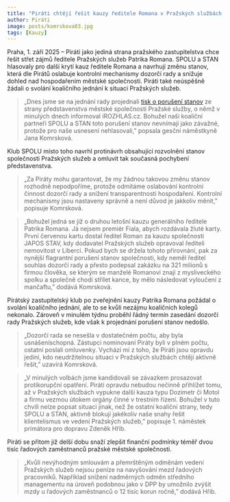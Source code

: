 ```yaml
---
title: "Piráti chtějí řešit kauzy ředitele Romana v Pražských službách, SPOLU a STAN znovu kryjí závažné podezření z klientismu"
author: Piráti
image: posts/komrskova03.jpg
tags: [Kauzy]
---
```


Praha, 1. září 2025 – Piráti jako jediná strana pražského zastupitelstva chce řešit střet zájmů ředitele Pražských služeb Patrika Romana. SPOLU a STAN hlasovaly pro další krytí kauz ředitele Romana a navrhují změnu stanov, která dle Pirátů oslabuje kontrolní mechanismy dozorčí rady a snižuje dohled nad hospodařením městské společnosti. Piráti také neúspěšně žádali o svolání koaličního jednání k situaci Pražských služeb.

> „Dnes jsme se na jednání rady projednali [tisk o porušení stanov](https://www.scribd.com/document/910285592/tiskkomrskova) ze strany představenstva městské společnosti Pražské služby, o němž v minulých dnech informoval iROZHLAS.cz. Bohužel naši koaliční partneři SPOLU a STAN toto porušení stanov nevnímají jako závažné, protože pro naše usnesení nehlasovali,” popsala gesční náměstkyně Jana Komrsková. 

Klub SPOLU místo toho navrhl protinávrh obsahující rozvolnění stanov společnosti Pražských služeb a omluvit tak současná pochybení představenstva. 

> „Za Piráty mohu garantovat, že my žádnou takovou změnu stanov rozhodně nepodpoříme, protože odmítáme oslabování kontrolní činnost dozorčí rady a snížení transparentnosti hospodaření. Kontrolní mechanismy jsou nastaveny správně a není důvod je jakkoliv měnit,” popisuje Komrsková. 

> „Bohužel jedná se již o druhou letošní kauzu generálního ředitele Patrika Romana. Já nejsem premiér Fiala, abych rozdávala žluté karty. První červenou kartu dostal ředitel Roman za kauzu společnosti JAPOS STAV, kdy dodavatel Pražských služeb opravoval řediteli nemovitost v Liberci. Pokud bych se držela tohoto přirovnání, pak za nynější flagrantní porušení stanov společnosti, kdy neměl ředitel souhlas dozorčí rady a přesto podepsal zakázku na 321 milionů s firmou člověka, se kterým se manželé Romanovi znají z mysliveckého spolku a společně chodí střílet kance, by mělo následovat vyloučení z mančaftu,” dodává Komrsková. 

Pirátský zastupitelský klub po zveřejnění kauzy Patrika Romana požádal o svolání koaličního jednání, ale to se kvůli nezájmu koaličních kolegů nekonalo. Zároveň v minulém týdnu proběhl řádný termín zasedání dozorčí rady Pražských služeb, kde však k projednání porušení stanov nedošlo.

> „Dozorčí rada se nesešla v dostatečném počtu, aby byla usnášeníschopná. Zástupci nominovaní Piráty byli v plném počtu, ostatní poslali omluvenky. Vychází mi z toho, že Piráti jsou opravdu jediní, kdo neudržitelnou situaci v Pražských službách chtějí aktivně řešit,” uzavírá Komrsková.

> „V minulých volbách jsme kandidovali se závazkem prosazovat protikorupční opatření. Piráti opravdu nebudou nečinně přihlížet tomu, až v Pražských službách vypukne další kauza typu Dozimetr či Motol a firmu vezmou útokem orgány činné v trestním řízení. Bohužel v tuto chvíli nelze popsat situaci jinak, než že ostatní koaliční strany, tedy SPOLU a STAN, aktivně blokují jakékoliv naše snahy řešit klientelismus ve vedení Pražských služeb,” popisuje 1. náměstek primátora pro dopravu Zdeněk Hřib.

Piráti se přitom již delší dobu snaží zlepšit finanční podmínky téměř dvou tisíc řadových zaměstnanců pražské městské společnosti.

> „Kvůli nevýhodným smlouvám a přemrštěným odměnám vedení Pražských služeb nejsou peníze na navyšování mezd řadových pracovníků. Například snížení nadměrných odměn středního managementu na úroveň podobnou jako v DPP by umožnilo zvýšit mzdy u řadových zaměstnanců o 12 tisíc korun ročně,” dodává Hřib.


